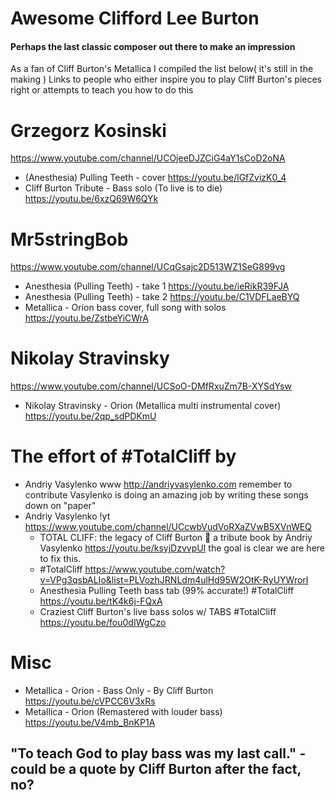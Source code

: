 # Awesome Clifford Lee Burton
#### Perhaps the last classic composer out there to make an impression
As a fan of Cliff Burton's Metallica I compiled the list below( it's still in the making )
Links to people who either inspire you to play Cliff Burton's pieces right or attempts to teach you how to do this

# Grzegorz Kosinski
https://www.youtube.com/channel/UCOjeeDJZCiG4aY1sCoD2oNA
- (Anesthesia) Pulling Teeth - cover https://youtu.be/lGfZvizK0_4
- Cliff Burton Tribute - Bass solo (To live is to die) https://youtu.be/6xzQ69W6QYk

# Mr5stringBob
https://www.youtube.com/channel/UCqGsajc2D513WZ1SeG899vg
- Anesthesia (Pulling Teeth) - take 1 https://youtu.be/ieRikR39FJA
- Anesthesia (Pulling Teeth) - take 2 https://youtu.be/C1VDFLaeBYQ
- Metallica - Orion bass cover, full song with solos https://youtu.be/ZstbeYiCWrA

# Nikolay Stravinsky
https://www.youtube.com/channel/UCSoO-DMfRxuZm7B-XYSdYsw
- Nikolay Stravinsky - Orion (Metallica multi instrumental cover) https://youtu.be/2qp_sdPDKmU

# The effort of #TotalCliff by
- Andriy Vasylenko www http://andriyvasylenko.com remember to contribute Vasylenko is doing an amazing job by writing these songs down on "paper"
- Andriy Vasylenko !yt https://www.youtube.com/channel/UCcwbVudVoRXaZVwB5XVnWEQ
  - TOTAL CLIFF: the legacy of Cliff Burton 👊 a tribute book by Andriy Vasylenko https://youtu.be/ksyjDzvvpUI the goal is clear we are here to fix this.
  - #TotalCliff https://www.youtube.com/watch?v=VPg3qsbALIo&list=PLVozhJRNLdm4ulHd95W2OtK-RyUYWrorI
  - Anesthesia Pulling Teeth bass tab (99% accurate!) #TotalCliff https://youtu.be/tK4k6j-FQxA
  - Craziest Cliff Burton's live bass solos w/ TABS #TotalCliff https://youtu.be/fou0dIWgCzo

# Misc
- Metallica - Orion - Bass Only - By Cliff Burton https://youtu.be/cVPCC6V3xRs
- Metallica - Orion (Remastered with louder bass) https://youtu.be/V4mb_BnKP1A

## "To teach God to play bass was my last call." - could be a quote by Cliff Burton after the fact, no?

